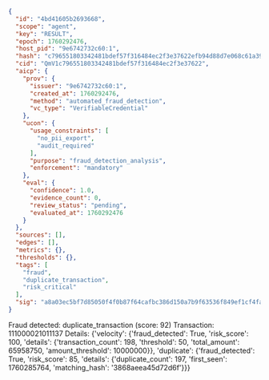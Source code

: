```json
{
  "id": "4bd41605b2693668",
  "scope": "agent",
  "key": "RESULT",
  "epoch": 1760292476,
  "host_pid": "9e6742732c60:1",
  "hash": "c796551803342481bdef57f316484ec2f3e37622efb94d88d7e068c61a398e51",
  "cid": "QmV1c796551803342481bdef57f316484ec2f3e37622",
  "aicp": {
    "prov": {
      "issuer": "9e6742732c60:1",
      "created_at": 1760292476,
      "method": "automated_fraud_detection",
      "vc_type": "VerifiableCredential"
    },
    "ucon": {
      "usage_constraints": [
        "no_pii_export",
        "audit_required"
      ],
      "purpose": "fraud_detection_analysis",
      "enforcement": "mandatory"
    },
    "eval": {
      "confidence": 1.0,
      "evidence_count": 0,
      "review_status": "pending",
      "evaluated_at": 1760292476
    }
  },
  "sources": [],
  "edges": [],
  "metrics": {},
  "thresholds": {},
  "tags": [
    "fraud",
    "duplicate_transaction",
    "risk_critical"
  ],
  "sig": "a8a03ec5bf7d85050f4f0b87f64cafbc386d150a7b9f63536f849ef1cf4fa777"
}
```

Fraud detected: duplicate_transaction (score: 92)
Transaction: 111000021011137
Details: {'velocity': {'fraud_detected': True, 'risk_score': 100, 'details': {'transaction_count': 198, 'threshold': 50, 'total_amount': 65958750, 'amount_threshold': 10000000}}, 'duplicate': {'fraud_detected': True, 'risk_score': 85, 'details': {'duplicate_count': 197, 'first_seen': 1760285764, 'matching_hash': '3868aeea45d72d6f'}}}
